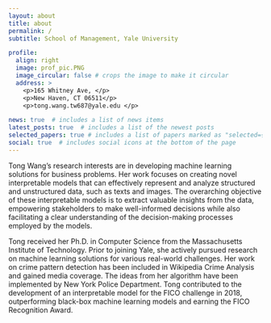 ```yaml
---
layout: about
title: about
permalink: /
subtitle: School of Management, Yale University 

profile:
  align: right
  image: prof_pic.PNG
  image_circular: false # crops the image to make it circular
  address: > 
    <p>165 Whitney Ave, </p>
    <p>New Haven, CT 06511</p>
    <p>tong.wang.tw687@yale.edu </p>

news: true  # includes a list of news items
latest_posts: true  # includes a list of the newest posts
selected_papers: true # includes a list of papers marked as "selected={true}"
social: true  # includes social icons at the bottom of the page
---
```


Tong Wang’s research interests are in developing machine learning solutions for business problems. Her work focuses on creating novel interpretable models that can effectively represent and analyze structured and unstructured data, such as texts and images. The overarching objective of these interpretable models is to extract valuable insights from the data, empowering stakeholders to make well-informed decisions while also facilitating a clear understanding of the decision-making processes employed by the models.


Tong received her Ph.D. in Computer Science from the Massachusetts Institute of Technology. Prior to joining Yale, she actively pursued research on machine learning solutions for various real-world challenges. Her work on crime pattern detection has been included in Wikipedia Crime Analysis and gained media coverage. The ideas from her algorithm have been implemented by New York Police Department. Tong contributed to the development of an interpretable model for the FICO challenge in 2018, outperforming black-box machine learning models and earning the FICO Recognition Award.


